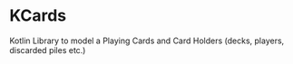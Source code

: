 # KCards
Kotlin Library to model a Playing Cards and Card Holders (decks, players, discarded piles etc.)
